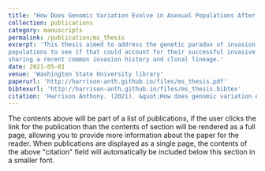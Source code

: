 ```yaml
---
title: "How Does Genomic Variation Evolve in Asexual Populations After an Invasion Event?"
collection: publications
category: manuscripts
permalink: /publication/ms_thesis
excerpt: 'This thesis aimed to address the genetic paradox of invasion using a non-model organism (the New Zealand Mudsnail). We compared the genetic diversity of invasion North American 
populations to see if that could account for their successful invasive history. Interestingly, we found some evidence of genetic differentiation between populations despite these populations 
sharing a recent common invasion history and clonal lineage.'
date: 2021-05-01
venue: 'Washington State University library'
paperurl: 'http://harrison-anth.github.io/files/ms_thesis.pdf'
bibtexurl: 'http://harrison-anth.github.io/files/ms_thesis.bibtex'
citation: 'Harrison Anthony. (2021). &quot;How does genomic variation evolve in asexual populations after an invasion event?&quot; <i>Washington State University Libraries</i>'
---
```

The contents above will be part of a list of publications, if the user clicks the link for the publication than the contents of section will be rendered as a full page, allowing you to provide more information about the paper for the reader. When publications are displayed as a single page, the contents of the above "citation" field will automatically be included below this section in a smaller font.
